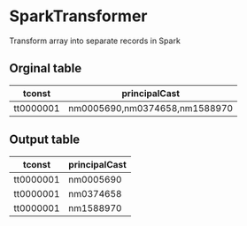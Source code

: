 # SparkTransformer

Transform array into separate records in Spark

## Orginal table

| tconst    | principalCast                 |
|-----------|-------------------------------|
| tt0000001 | nm0005690,nm0374658,nm1588970 |

## Output table

| tconst    | principalCast |
|-----------|---------------|
| tt0000001 | nm0005690     |
| tt0000001 | nm0374658     |
| tt0000001 | nm1588970     |

